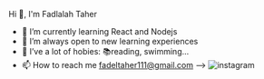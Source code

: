 Hi 👋, I'm Fadlalah Taher


- 🌱 I’m currently learning React and Nodejs
- 🚀 I’m always open to new learning experiences
- 🤔 I’ve a lot of hobies: 📚reading, swimming...
- 📫 How to reach me fadeltaher111@gmail.com
-->
![instagram](https://user-images.githubusercontent.com/97299174/167667422-ce0d6196-64ac-49a6-928a-29aa768e7883.svg)
